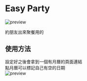 # Easy Party

![preview]('./docs/preview.png')

約朋友出來聚餐用的

## 使用方法
設定好之後會拿到一個有月曆的頁面連結  
點月曆可以標記自己有空的日期  
![preview]('./docs/preview2.png')


